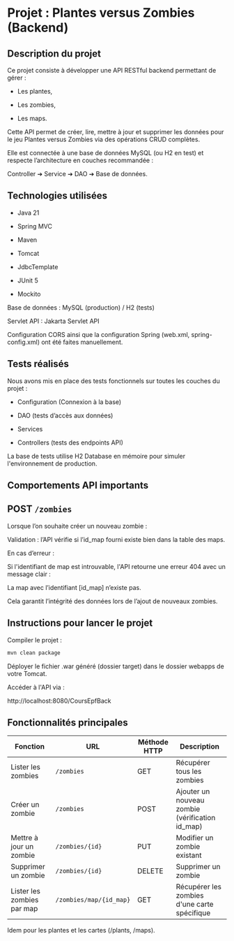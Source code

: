 # Projet : Plantes versus Zombies (Backend)

## Description du projet

Ce projet consiste à développer une API RESTful backend permettant de gérer :

- Les plantes,

- Les zombies,

- Les maps.

Cette API permet de créer, lire, mettre à jour et supprimer les données pour le jeu Plantes versus Zombies via des opérations CRUD complètes.

Elle est connectée à une base de données MySQL (ou H2 en test) et respecte l’architecture en couches recommandée :

Controller ➔ Service ➔ DAO ➔ Base de données.

## Technologies utilisées

- Java 21

- Spring MVC

- Maven

- Tomcat

- JdbcTemplate

- JUnit 5

- Mockito

Base de données : MySQL (production) / H2 (tests)

Servlet API : Jakarta Servlet API

Configuration CORS ainsi que la configuration Spring (web.xml, spring-config.xml) ont été faites manuellement.

## Tests réalisés

Nous avons mis en place des tests fonctionnels sur toutes les couches du projet :

- Configuration (Connexion à la base)

- DAO (tests d’accès aux données)

- Services 

- Controllers (tests des endpoints API)

La base de tests utilise H2 Database en mémoire pour simuler l'environnement de production.

## Comportements API importants

## POST `/zombies`

Lorsque l’on souhaite créer un nouveau zombie :

Validation : l’API vérifie si l’id_map fourni existe bien dans la table des maps.

En cas d’erreur :

Si l'identifiant de map est introuvable, l'API retourne une erreur 404 avec un message clair :

La map avec l’identifiant [id_map] n’existe pas.

Cela garantit l’intégrité des données lors de l’ajout de nouveaux zombies.

## Instructions pour lancer le projet

Compiler le projet :
```bash
mvn clean package
```
Déployer le fichier .war généré (dossier target) dans le dossier webapps de votre Tomcat.

Accéder à l'API via :

http://localhost:8080/CoursEpfBack

## Fonctionnalités principales

| Fonction                 | URL                          | Méthode HTTP | Description                                   |
|---------------------------|-------------------------------|--------------|-----------------------------------------------|
| Lister les zombies        | `/zombies`                   | GET          | Récupérer tous les zombies                   |
| Créer un zombie           | `/zombies`                   | POST         | Ajouter un nouveau zombie (vérification id_map) |
| Mettre à jour un zombie   | `/zombies/{id}`              | PUT          | Modifier un zombie existant                  |
| Supprimer un zombie       | `/zombies/{id}`              | DELETE       | Supprimer un zombie                          |
| Lister les zombies par map| `/zombies/map/{id_map}`      | GET          | Récupérer les zombies d'une carte spécifique  |


Idem pour les plantes et les cartes (/plants, /maps).

